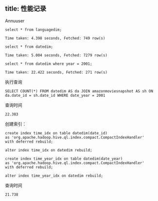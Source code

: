 title: 性能记录
---

Annuuser

<!-- more -->

```
select * from languagedim;

Time taken: 4.398 seconds, Fetched: 749 row(s)
```



```
select * from datedim;

Time taken: 5.004 seconds, Fetched: 7279 row(s)
```



```
select * from datedim where year = 2001;

Time taken: 22.422 seconds, Fetched: 271 row(s)
```

执行查询

```
SELECT COUNT(*) FROM datedim AS da JOIN amazonmoviesnapshot AS sh ON da.date_id = sh.date_id WHERE date_year = 2001
```

查询时间

```
22.383
```

创建索引：

```
create index time_idx on table datedim(date_id) 
as 'org.apache.hadoop.hive.ql.index.compact.CompactIndexHandler'
with deferred rebuild;

alter index time_idx on datedim rebuild;

create index time_year_idx on table datedim(date_year) 
as 'org.apache.hadoop.hive.ql.index.compact.CompactIndexHandler'
with deferred rebuild;

alter index time_year_idx on datedim rebuild;
```

查询时间

```
21.738
```

